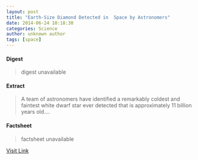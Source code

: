 ```yaml
---
layout: post
title: "Earth-Size Diamond Detected in  Space by Astronomers"
date: 2014-06-24 10:18:30
categories: Science
author: unknown author
tags: [space]
---
```



#### Digest
>digest unavailable

#### Extract
>A team of astronomers have identified a remarkably coldest and faintest white dwarf star ever detected that is approximately 11 billion years old....

#### Factsheet
>factsheet unavailable

[Visit Link](http://www.scienceworldreport.com/articles/15619/20140624/earth-size-diamond-in-space-detected-astronomers.htm)


